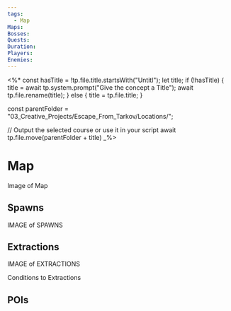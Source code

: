 ```yaml
---
tags:
  - Map
Maps: 
Bosses: 
Quests: 
Duration: 
Players: 
Enemies:
---
```


<%*
const hasTitle = !tp.file.title.startsWith("Untitl");
let title;
if (!hasTitle) {
	title = await tp.system.prompt("Give the concept a Title");
	await tp.file.rename(title);
} else {
	title = tp.file.title;
}

const parentFolder = "03_Creative_Projects/Escape_From_Tarkov/Locations/";

// Output the selected course or use it in your script
await tp.file.move(parentFolder + title)
_%>

# Map

Image of Map

## Spawns

IMAGE of SPAWNS

## Extractions

IMAGE of EXTRACTIONS

Conditions to Extractions

## POIs


